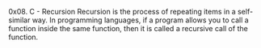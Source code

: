 0x08. C - Recursion
Recursion is the process of repeating items in a self-similar way. 
In programming languages, if a program allows you to call a function inside the same function, 
then it is called a recursive call of the function.
